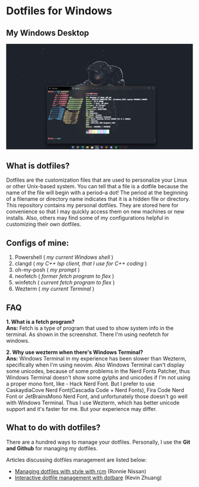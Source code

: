# Dotfiles for Windows



## My Windows Desktop

![](./Desktop_Screenshot.png)



## What is dotfiles?

Dotfiles are the customization files that are used to personalize your Linux or other Unix-based system.  You can tell that a file is a dotfile because the name of the file will begin with a period–a dot!  The period at the beginning of a filename or directory name indicates that it is a hidden file or directory.  This repository contains my personal dotfiles.  They are stored here for convenience so that I may quickly access them on new machines or new installs.  Also, others may find some of my configurations helpful in customizing their own dotfiles.



## Configs of mine: 

1. Powershell ( *my current Windows shell* )
2. clangd ( *my C++ lsp client, that I use for C++ coding* )
3. oh-my-posh ( *my prompt* )
4. neofetch ( *former fetch program to flex* )
5. winfetch ( *current fetch program to flex* )
6. Wezterm ( *my current Terminal* )



## FAQ
**1. What is a fetch program?**  
**Ans:** Fetch is a type of program that used to show system info in the terminal. 
As shown in the screenshot. There I'm using neofetch for windows.

**2. Why use wezterm when there's Windows Terminal?**  
**Ans:** Windows Terminal in my experience has been slower than Wezterm, specifically
when I'm using neovim. Also Windows Terminal can't display some unicodes, because
of some problems in the Nerd Fonts Patcher, thus Windows Terminal doesn't show some 
gylphs and unicodes if I'm not using a proper mono font, like - Hack Nerd Font. But
I prefer to use CaskaydiaCove Nerd Font(Cascadia Code + Nerd Fonts), Fira Code Nerd Font
or JetBrainsMono Nerd Font, and unfortunately those doesn't go well with Windows 
Terminal. Thus I use Wezterm, which has better unicode support and it's faster for me.
But your experience may differ.



## What to do with dotfiles?

There are a hundred ways to manage your dotfiles. Personally, I use the **Git and Github** for managing my dotfiles. 

Articles discussing dotfiles management are listed below:

- [Managing dotfiles with style with rcm](https://distrotube.com/guest-articles/managing-dotfiles-with-rcm.html) (Ronnie Nissan)
- [Interactive dotfile management with dotbare](https://distrotube.com/guest-articles/interactive-dotfile-management-dotbare.html) (Kevin Zhuang)
